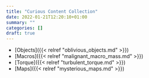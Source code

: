 ```yaml
---
title: "Curious Content Collection"
date: 2022-01-21T12:20:10+01:00
summary: ""
categories: []
draft: true
---
```


+ [Objects]({{< relref "oblivious_objects.md" >}})
+ [Macros]({{< relref "malignant_macro_mass.md" >}})
+ [Torque]({{< relref "turbulent_torque.md" >}})
+ [Maps]({{< relref "mysterious_maps.md" >}})
